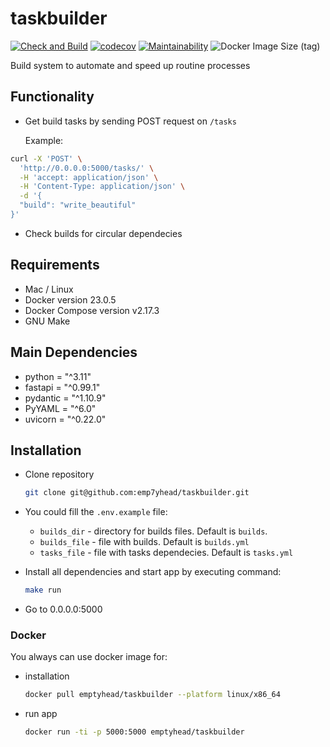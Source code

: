# taskbuilder

[![Check and Build](https://github.com/emp7yhead/taskbuilder/actions/workflows/CI.yml/badge.svg)](https://github.com/emp7yhead/taskbuilder/actions/workflows/CI.yml)
[![codecov](https://codecov.io/gh/emp7yhead/taskbuilder/branch/main/graph/badge.svg?token=RvuYDLaMEb)](https://codecov.io/gh/emp7yhead/taskbuilder)
[![Maintainability](https://api.codeclimate.com/v1/badges/11d87ec3ec61a945b6e9/maintainability)](https://codeclimate.com/github/emp7yhead/taskbuilder/maintainability)
![Docker Image Size (tag)](https://img.shields.io/docker/image-size/emptyhead/taskbuilder/latest)

Build system to automate and speed up routine processes

## Functionality

- Get build tasks by sending POST request on `/tasks`

  Example:

```bash
curl -X 'POST' \
  'http://0.0.0.0:5000/tasks/' \
  -H 'accept: application/json' \
  -H 'Content-Type: application/json' \
  -d '{
  "build": "write_beautiful"
}'
```

- Check builds for circular dependecies

## Requirements

- Mac / Linux
- Docker version 23.0.5
- Docker Compose version v2.17.3
- GNU Make

## Main Dependencies

- python = "^3.11"
- fastapi = "^0.99.1"
- pydantic = "^1.10.9"
- PyYAML = "^6.0"
- uvicorn = "^0.22.0"

## Installation

- Clone repository

    ```bash
    git clone git@github.com:emp7yhead/taskbuilder.git
    ```

- You could fill the `.env.example` file:

  - `builds_dir` - directory for builds files. Default is `builds`.
  - `builds_file` - file with builds. Default is `builds.yml`
  - `tasks_file` - file with tasks dependecies. Default is `tasks.yml`

- Install all dependencies and start app by executing command:

    ```bash
    make run
    ```

- Go to 0.0.0.0:5000

### Docker

You always can use docker image for:

- installation

  ```bash
  docker pull emptyhead/taskbuilder --platform linux/x86_64
  ```

- run app

  ```bash
  docker run -ti -p 5000:5000 emptyhead/taskbuilder
  ```
